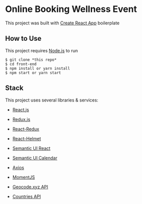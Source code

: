 # Online Booking Wellness Event

This project was built with [Create React App](https://github.com/facebook/create-react-app) boilerplate

## How to Use
This project requires [Node.js](https://nodejs.org/) to run
```
$ git clone *this repo*
$ cd front-end
$ npm install or yarn install
$ npm start or yarn start
```

## Stack 
This project uses several libraries & services:

* [React.js](https://reactjs.org/)
  
* [Redux.js](https://redux.js.org/)
  
* [React-Redux](https://react-redux.js.org/)
* [React-Helmet](https://github.com/nfl/react-helmet)
* [Semantic UI React](https://react.semantic-ui.com)
* [Semantic UI Calendar](https://www.npmjs.com/package/semantic-ui-calendar-react)
* [Axios](https://github.com/axios/axios)
* [MomentJS](https://momentjs.com/)
* [Geocode.xyz API](https://geocode.xyz/api)
* [Countries API](https://restcountries.eu/)